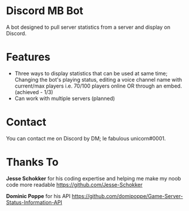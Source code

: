 # Discord MB Bot
A bot designed to pull server statistics from a server and display on Discord. 

# Features
- Three ways to display statistics that can be used at same time; Changing the bot's playing status, editing a voice channel name with current/max players i.e. 70/100 players online OR through an embed. (achieved - 1/3)
- Can work with multiple servers (planned)

# Contact
You can contact me on Discord by DM; le fabulous unicorn#0001.

# Thanks To
**Jesse Schokker** for his coding expertise and helping me make my noob code more readable
https://github.com/Jesse-Schokker

**Dominic Poppe** for his API
https://github.com/domipoppe/Game-Server-Status-Information-API


